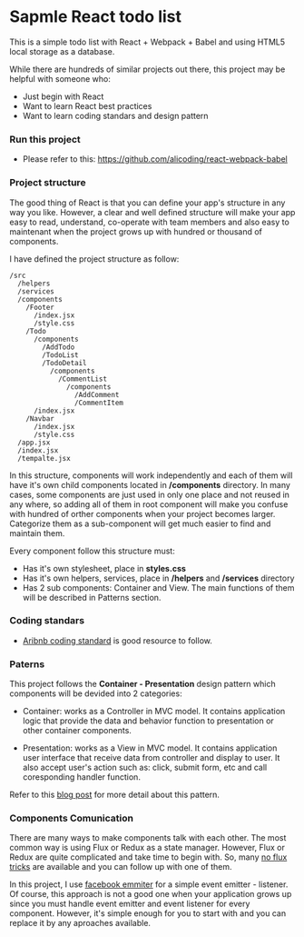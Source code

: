 # Sapmle React todo list

This is a simple todo list with React + Webpack + Babel and using HTML5 local storage as a database.

While there are hundreds of similar projects out there, this project may be helpful with someone who:

* Just begin with React
* Want to learn React best practices
* Want to learn coding standars and design pattern

### Run this project

* Please refer to this: https://github.com/alicoding/react-webpack-babel

### Project structure

The good thing of React is that you can define your app's structure in any way you like. However, a clear and well defined structure will make your app easy to read, understand, co-operate with team members and also easy to maintenant when the project grows up with hundred or thousand of components.

I have defined the project structure as follow:

```
/src
  /helpers
  /services
  /components 
    /Footer 
      /index.jsx
      /style.css
    /Todo
      /components
        /AddTodo 
        /TodoList
        /TodoDetail
          /components
            /CommentList
              /components
                /AddComment
                /CommentItem
      /index.jsx
    /Navbar
      /index.jsx
      /style.css
  /app.jsx
  /index.jsx
  /tempalte.jsx
```

In this structure, components will work independently and each of them will have it's own child components located in **/components** directory. In many cases, some components are just used in only one place and not reused in any where, so adding all of them in root component will make you confuse with hundred of orther components when your project becomes larger. Categorize them as a sub-component will get much easier to find and maintain them.

Every component follow this structure must:
* Has it's own stylesheet, place in **styles.css**
* Has it's own helpers, services, place in **/helpers** and **/services** directory
* Has 2 sub components: Container and View. The main functions of them will be described in Patterns section. 

### Coding standars

* [Aribnb coding standard](https://github.com/airbnb/javascript/tree/master/react) is good resource to follow. 

### Paterns

This project follows the **Container - Presentation** design pattern which components will be devided into 2 categories: 

* Container: works as a Controller in MVC model. It contains application logic that provide the data and behavior function to presentation or other container components.

* Presentation: works as a View in MVC model. It contains application user interface that receive data from controller and display to user. It also accept user's action such as: click, submit form, etc and call coresponding handler function.

Refer to this [blog post](https://medium.com/@dan_abramov/smart-and-dumb-components-7ca2f9a7c7d0) for more detail about this pattern.

### Components Comunication

There are many ways to make components talk with each other. The most common way is using Flux or Redux as a state manager. However, Flux or Redux are quite complicated and take time to begin with. So, many [no flux tricks](http://andrewhfarmer.com/component-communication/) are available and you can follow up with one of them.

In this project, I use [facebook emmiter](https://github.com/facebook/emitter) for a simple event emitter - listener. Of course, this approach is not a good one when your application grows up since you must handle event emitter and event listener for every component. However, it's simple enough for you to start with and you can replace it by any aproaches available.  
